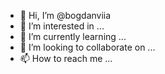 - 👋 Hi, I’m @bogdanviia
- 👀 I’m interested in ...
- 🌱 I’m currently learning ...
- 💞️ I’m looking to collaborate on ...
- 📫 How to reach me ...

<!---
bogdanviia/bogdanviia is a ✨ special ✨ repository because its `README.md` (this file) appears on your GitHub profile.
You can click the Preview link to take a look at your changes.
--->
